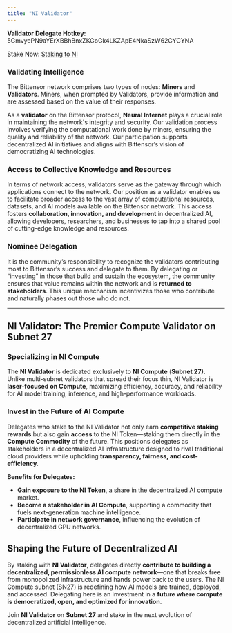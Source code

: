 ```yaml
---
title: "NI Validator"
---
```


**Validator Delegate Hotkey:** 5GmvyePN9aYErXBBhBnxZKGoGk4LKZApE4NkaSzW62CYCYNA

Stake Now: [Staking to NI](https://delegate.taostats.io/staking?hkey=5GmvyePN9aYErXBBhBnxZKGoGk4LKZApE4NkaSzW62CYCYNA)

### **Validating Intelligence**

The Bittensor network comprises two types of nodes: **Miners** and **Validators**. Miners, when prompted by Validators, provide information and are assessed based on the value of their responses.

As a **validator** on the Bittensor protocol, **Neural Internet** plays a crucial role in maintaining the network's integrity and security. Our validation process involves verifying the computational work done by miners, ensuring the quality and reliability of the network. Our participation supports decentralized AI initiatives and aligns with Bittensor’s vision of democratizing AI technologies.

### **Access to Collective Knowledge and Resources**

In terms of network access, validators serve as the gateway through which applications connect to the network. Our position as a validator enables us to facilitate broader access to the vast array of computational resources, datasets, and AI models available on the Bittensor network. This access fosters **collaboration, innovation, and development** in decentralized AI, allowing developers, researchers, and businesses to tap into a shared pool of cutting-edge knowledge and resources.

### **Nominee Delegation**

It is the community’s responsibility to recognize the validators contributing most to Bittensor’s success and delegate to them. By delegating or “investing” in those that build and sustain the ecosystem, the community ensures that value remains within the network and is **returned to stakeholders**. This unique mechanism incentivizes those who contribute and naturally phases out those who do not.

---

## **NI Validator: The Premier Compute Validator on Subnet 27**

### **Specializing in NI Compute**

The **NI Validator** is dedicated exclusively to **NI Compute** (**Subnet 27).** Unlike multi-subnet validators that spread their focus thin, NI Validator is **laser-focused on Compute**, maximizing efficiency, accuracy, and reliability for AI model training, inference, and high-performance workloads.

### **Invest in the Future of AI Compute**

Delegates who stake to the NI Validator not only earn **competitive staking rewards** but also gain **access** to the NI Token—staking them directly in the **Compute Commodity** of the future. This positions delegates as stakeholders in a decentralized AI infrastructure designed to rival traditional cloud providers while upholding **transparency, fairness, and cost-efficiency**.

**Benefits for Delegates:**

* **Gain exposure to the NI Token**, a share in the decentralized AI compute market.
* **Become a stakeholder in AI Compute**, supporting a commodity that fuels next-generation machine intelligence.
* **Participate in network governance**, influencing the evolution of decentralized GPU networks.

## **Shaping the Future of Decentralized AI**

By staking with **NI Validator**, delegates directly **contribute to building a decentralized, permissionless AI compute network**—one that breaks free from monopolized infrastructure and hands power back to the users. The NI Compute subnet (SN27) is redefining how AI models are trained, deployed, and accessed. Delegating here is an investment in a **future where compute is democratized, open, and optimized for innovation**.

Join **NI Validator** on **Subnet 27** and stake in the next evolution of decentralized artificial intelligence.
